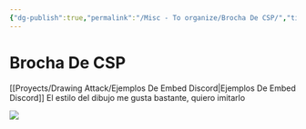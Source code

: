 ```yaml
---
{"dg-publish":true,"permalink":"/Misc - To organize/Brocha De CSP/","title":"Brocha De CSP","updated":"2023-12-30T18:06:10.714-05:00"}
---
```



# Brocha De CSP
[[Proyects/Drawing Attack/Ejemplos De Embed Discord\|Ejemplos De Embed Discord]]
El estilo del dibujo me gusta bastante, quiero imitarlo

![](https://i.imgur.com/N42IMbD.png)
